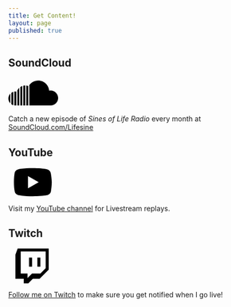 ```yaml
---
title: Get Content!
layout: page
published: true
---
```



## SoundCloud

<a target="_blank" rel="me" href="https://soundcloud.com/{{ site.social.soundcloud }}">
    <svg role="img" viewBox="0 8 50 30" width="100px" height="60px" xmlns="http://www.w3.org/2000/svg"><title>SoundCloud</title>
    	<path xmlns="http://www.w3.org/2000/svg" d="M 30 11 C 26.398438 11 23 12.789063 21 15.6875 L 21 36 L 42.5 36 C 46.601563 36 50 32.601563 50 28.5 C 50 24.398438 46.601563 21 42.5 21 C 42 21 41.5 21.085938 41 21.1875 C 40.5 15.488281 35.800781 11 30 11 Z M 17 16 C 16.300781 16 15.601563 16.085938 15 16.1875 L 15 36 L 17 36 Z M 18 16 L 18 36 L 20 36 L 20 16.5 C 19.398438 16.300781 18.699219 16.101563 18 16 Z M 14 16.5 C 13.300781 16.800781 12.601563 17.101563 12 17.5 L 12 36 L 14 36 Z M 11 18.3125 C 10.199219 19.011719 9.5 19.90625 9 20.90625 L 9 36 L 11 36 Z M 6.5 22 C 6.324219 22.011719 6.148438 22.042969 6 22.09375 L 6 35.90625 C 6.300781 36.007813 6.699219 36 7 36 L 8 36 L 8 22.09375 C 7.699219 21.992188 7.300781 22 7 22 C 6.851563 22 6.675781 21.988281 6.5 22 Z M 5 22.3125 C 4.300781 22.511719 3.601563 22.8125 3 23.3125 L 3 34.6875 C 3.601563 35.085938 4.300781 35.488281 5 35.6875 Z M 2 24.09375 C 0.800781 25.394531 0 27.101563 0 29 C 0 30.898438 0.800781 32.605469 2 33.90625 Z"/>
</a>

Catch a new episode of _Sines of Life Radio_ every month at [SoundCloud.com/Lifesine](https://soundcloud.com/lifesine)


## YouTube

<a target="_blank" rel="me" href="https://www.youtube.com/channel/UCB8y_5POFkgr-Ok5UkgBO-Q">
    <svg role="img" viewBox="0 8 50 34" width="100px" height="60px" xmlns="http://www.w3.org/2000/svg"><title>YouTube</title>
        <path xmlns="http://www.w3.org/2000/svg" d="M 44.898438 14.5 C 44.5 12.300781 42.601563 10.699219 40.398438 10.199219 C 37.101563 9.5 31 9 24.398438 9 C 17.800781 9 11.601563 9.5 8.300781 10.199219 C 6.101563 10.699219 4.199219 12.199219 3.800781 14.5 C 3.398438 17 3 20.5 3 25 C 3 29.5 3.398438 33 3.898438 35.5 C 4.300781 37.699219 6.199219 39.300781 8.398438 39.800781 C 11.898438 40.5 17.898438 41 24.5 41 C 31.101563 41 37.101563 40.5 40.601563 39.800781 C 42.800781 39.300781 44.699219 37.800781 45.101563 35.5 C 45.5 33 46 29.398438 46.101563 25 C 45.898438 20.5 45.398438 17 44.898438 14.5 Z M 19 32 L 19 18 L 31.199219 25 Z"/>
</a>

Visit my [YouTube channel](http://videos.lifesinemusic.com) for Livestream replays.



## Twitch

<a target="_blank" rel="me" href="http://twitch.tv/lifesinemusic">
    <svg xmlns="http://www.w3.org/2000/svg" xmlns:xlink="http://www.w3.org/1999/xlink" width="90px" height="70px" viewBox="-10 0 256 268"><title>Twitch</title>
    	<path d="M17.458 0L0 46.556v186.201h63.983v34.934h34.931l34.898-34.934h52.36L256 162.954V0H17.458zm23.259 23.263H232.73v128.029l-40.739 40.741H128L93.113 226.92v-34.886H40.717V23.263zm64.008 116.405H128V69.844h-23.275v69.824zm63.997 0h23.27V69.844h-23.27v69.824z"/>
</a>


[Follow me on Twitch](https://twitch.tv/lifesinemusic) to make sure you get notified when I go live!


<br>